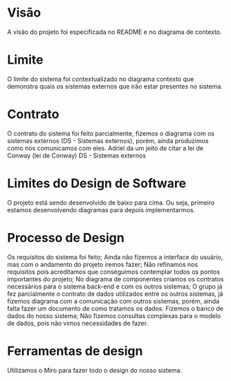 # Visão

A visão do projeto foi especificada no README e no diagrama de contexto.

# Limite

O limite do sistema foi contextualizado no diagrama contexto que demonstra quais os sistemas externos que irão estar presentes no sistema.
 
# Contrato

O contrato do sistema foi feito parcialmente, fizemos o diagrama com os sistemas externos (DS - Sistemas externos), porém, ainda produzimos como nos comunicamos com eles.
Adriel da um jeito de citar a lei de Conway
(lei de Conway)
DS - Sistemas externos

# Limites do Design de Software

O projeto está sendo desenvolvido de baixo para cima. Ou seja, primeiro estamos desenvolvendo diagramas para depois implementarmos.


# Processo de Design

Os requisitos do sistema foi feito;
Ainda não fizemos a interface do usuário, mas com o andamento do projeto iremos fazer;
Não refinamos nos requisitos pois acreditamos que conseguimos contemplar todos os pontos importantes do projeto;
No diagrama de componentes criamos os contratos necessários para o sistema back-end e com os outros sistemas;
O grupo já fez parcialmente o contrato de dados utilizados entre os outros sistemas, já fizemos diagrama com a comunicação com outros sistemas, porém, ainda falta fazer um documento de como tratamos os dados.
Fizemos o banco de dados do nosso sistema;
Não fizemos consultas complexas para o modelo de dados, pois não vimos necessidades de fazer.

# Ferramentas de design 

Utilizamos o Miro para fazer todo o design do nosso sistema.
